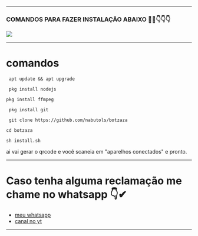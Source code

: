 ___
### COMANDOS PARA FAZER INSTALAÇÃO ABAIXO 🙇‍♂️👇👇👇
</h1>
    <p>
        <img src= "https://s9.gifyu.com/images/12163.gif">
    </p>
    
 ___
# comandos 

```
 apt update && apt upgrade
```
```
 pkg install nodejs
```
```
pkg install ffmpeg
```
```
 pkg install git
```
```
 git clone https://github.com/nabutols/botzaza
```
 ```
 cd botzaza
 ```
 ```
 sh install.sh
 ```
ai vai gerar o qrcode e você scaneia em "aparelhos conectados" e pronto.
___

 # Caso tenha alguma reclamação me chame no whatsapp 👇✔
 
 - [meu whatsapp](https://api.whatsapp.com/send/?phone=%2B556993980162&text&app_absent=0)
 - [canal no yt](https://www.youtube.com/c/NabutoLs)

-----
